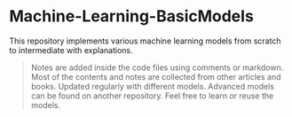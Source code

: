 # Machine-Learning-BasicModels
This repository implements various machine learning models from scratch to intermediate with explanations.

 > Notes are added inside the code files using comments or markdown.
 > Most of the contents and notes are collected from other articles and books.
 > Updated regularly with different models.
 > Advanced models can be found on another repository.
 > Feel free to learn or reuse the models.
